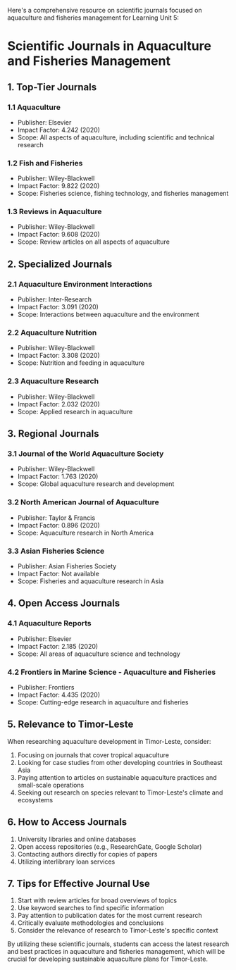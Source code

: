 Here's a comprehensive resource on scientific journals focused on aquaculture and fisheries management for Learning Unit 5:

# Scientific Journals in Aquaculture and Fisheries Management

## 1. Top-Tier Journals

### 1.1 Aquaculture

- Publisher: Elsevier
- Impact Factor: 4.242 (2020)
- Scope: All aspects of aquaculture, including scientific and technical research

### 1.2 Fish and Fisheries

- Publisher: Wiley-Blackwell
- Impact Factor: 9.822 (2020)
- Scope: Fisheries science, fishing technology, and fisheries management

### 1.3 Reviews in Aquaculture

- Publisher: Wiley-Blackwell
- Impact Factor: 9.608 (2020)
- Scope: Review articles on all aspects of aquaculture

## 2. Specialized Journals

### 2.1 Aquaculture Environment Interactions

- Publisher: Inter-Research
- Impact Factor: 3.091 (2020)
- Scope: Interactions between aquaculture and the environment

### 2.2 Aquaculture Nutrition

- Publisher: Wiley-Blackwell
- Impact Factor: 3.308 (2020)
- Scope: Nutrition and feeding in aquaculture

### 2.3 Aquaculture Research

- Publisher: Wiley-Blackwell
- Impact Factor: 2.032 (2020)
- Scope: Applied research in aquaculture

## 3. Regional Journals

### 3.1 Journal of the World Aquaculture Society

- Publisher: Wiley-Blackwell
- Impact Factor: 1.763 (2020)
- Scope: Global aquaculture research and development

### 3.2 North American Journal of Aquaculture

- Publisher: Taylor & Francis
- Impact Factor: 0.896 (2020)
- Scope: Aquaculture research in North America

### 3.3 Asian Fisheries Science

- Publisher: Asian Fisheries Society
- Impact Factor: Not available
- Scope: Fisheries and aquaculture research in Asia

## 4. Open Access Journals

### 4.1 Aquaculture Reports

- Publisher: Elsevier
- Impact Factor: 2.185 (2020)
- Scope: All areas of aquaculture science and technology

### 4.2 Frontiers in Marine Science - Aquaculture and Fisheries

- Publisher: Frontiers
- Impact Factor: 4.435 (2020)
- Scope: Cutting-edge research in aquaculture and fisheries

## 5. Relevance to Timor-Leste

When researching aquaculture development in Timor-Leste, consider:

1. Focusing on journals that cover tropical aquaculture
2. Looking for case studies from other developing countries in Southeast Asia
3. Paying attention to articles on sustainable aquaculture practices and small-scale operations
4. Seeking out research on species relevant to Timor-Leste's climate and ecosystems

## 6. How to Access Journals

1. University libraries and online databases
2. Open access repositories (e.g., ResearchGate, Google Scholar)
3. Contacting authors directly for copies of papers
4. Utilizing interlibrary loan services

## 7. Tips for Effective Journal Use

1. Start with review articles for broad overviews of topics
2. Use keyword searches to find specific information
3. Pay attention to publication dates for the most current research
4. Critically evaluate methodologies and conclusions
5. Consider the relevance of research to Timor-Leste's specific context

By utilizing these scientific journals, students can access the latest research and best practices in aquaculture and fisheries management, which will be crucial for developing sustainable aquaculture plans for Timor-Leste.